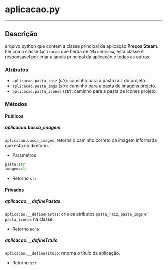 # aplicacao.py
---

## Descrição
arquivo python que contem a classe principal da aplicação **Preços Steam**.
Ele cria a classe `Aplicacao` que herda de `QMainWindow`, esta classe é responsavel por criar a janela principal da aplicação e todas as outras.

### Atributos
* `aplicacao.pasta_raiz` (*str*): caminho para a pasta raiz do projeto.
* `aplicacao.pasta_imgs` (*str*): caminho para a pasta de imagens projeto.
* `aplicacao.pasta_icones` (*str*): caminho para a pasta de icones projeto.

### Métodos

#### Publicos
##### **aplicacao.busca_imagem**
`aplicacao.busca_imagem`: retorna o caminho correto da imagem informada que esta no diretorio.

* Parametros
```python
pasta:str
imagem:str
```

* Retorno `str`

#### Privados
##### **aplicacao.__definePastas**
`aplicacao.__definePastas`: cria os atributos `pasta_raiz`, `pasta_imgs` e `pasta_icones` na classe.

* Retorno `none`

##### **aplicacao.__defineTitulo**
`aplicacao.__defineTitulo`: retorna o título da aplicação.

* Retorno `str`